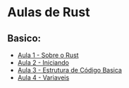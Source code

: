 # Aulas de Rust

## Basico:
 - [Aula 1 - Sobre o Rust](basic/Aula01.md)
 - [Aula 2 - Iniciando](basic/Aula02.md)
 - [Aula 3 - Estrutura de Código Basica](basic/Aula03.md)
 - [Aula 4 - Variaveis](basic/Aula04.md)